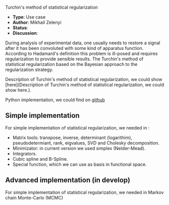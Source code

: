 Turchin's method of statistical regularization

* **Type**: Use case
* **Author**: Mikhail Zelenyi
* **Status**: 
* **Discussion**: [](None)

During analysis of experimental data, one usually needs to restore a signal after it has been convoluted with some kind of apparatus function. According to Hadamard's definition this problem is ill-posed and requires regularization to provide sensible results. The Turchin's method of statistical regularization based on the Bayesian approach to the regularization strategy.

Description of Turchin's method of statistical regularization, we could show [here](Description of Turchin's method of statistical regularization, we could show here.).

Python implementation, we could find on [github](https://github.com/mipt-npm/statreg-py)

## Simple implementation
For simple implementation of statistical regularization, we needed in :
* Matrix tools: transpose, inverse, determinant (logarithim), pseudodetermiant, rank, eigvalues, SVD and Cholesky decomposition.
* Minimizator: in current version we used simplex (Nelder-Mead).
* Integrators.
* Cubic spline and B-Spline.
* Special function, which we can use as basis in functional space.

## Advanced implementation (in develop)

For simple implementation of statistical regularization, we needed in Markov chain Monte-Carlo (MCMC)


